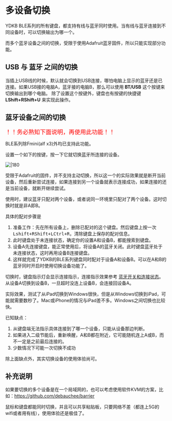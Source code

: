# 多设备切换
YDKB BLE系列的所有键盘，都支持有线与蓝牙同时使用。当有线与蓝牙连接到不同设备时，可以切换输出为哪一个。

而多个蓝牙设备之间的切换，受限于使用Adafruit蓝牙固件，所以只能实现部分功能。

## USB 与 蓝牙 之间的切换
当插上USB线的时候，默认就会切换到USB连接，哪怕电脑上显示的蓝牙还是已连接。如果USB接的电脑A，蓝牙接的电脑B，那么可以使用 **BT/USB** 这个按键来切换输出到哪个电脑。 除了设置这个按键外，键盘也有按键的快捷键 **LShift+RShift+U** 来实现此操作。

## 蓝牙设备之间的切换
<font color="red" size="+1">！！务必熟知下面说明，再使用此功能！！</font>

BLE系列除Fmini(alf x3)外均已支持此功能。

设置一个如下的按键，按一下它就切换蓝牙所连接的设备。

![|180](assets/device_switching_01.jpg)

受限于Adafruit的固件，并不支持主动切换，所以这一个的实际效果就是断开当前设备，然后重新尝试连接，如果连接到另一个设备就表示连接成功，如果连接的还是当前设备，就断开继续尝试。

使用时，建议蓝牙只配对两个设备，或者说同一环境里只配对了两个设备。这时切换时就是非A即B。

具体的配对步骤是

1. 准备工作：先在所有设备上，删除已配对的这个键盘。然后键盘上按一次 <kbd>Lshift+RShift+LCtrl+R</kbd>，清除键盘上保存的配对信息。
2. 此时键盘处于未连接状态，确定你的设置A和设备B，都能搜索到键盘。
3. 设备A先连接键盘，能正常使用后，将设备A的蓝牙关闭。此时键盘蓝牙处于未连接状态，这时再用设备B连接键盘。
4. 这样就完成了YDKB的BLE系列键盘同时配对于设备A和设备B。可以在A和B的蓝牙同时开启时使用切换设备功能了。

切换时，键盘指示灯会显示连接指示，连接指示效果参考 [蓝牙开关和连接状态](ble-series/connection-status)。从设备A切换到设备B，一旦超时没连上设备B，会连接回设备A。

实际效果，测试了从iPad切换到Windows很快，但是从Windows切换到iPad，可能就需要数秒了。Mac或iPhone的情况与iPad差不多。Windows之间切换也比较快。

已知缺点：

  1. 从键盘端无法指示具体连接到了哪一个设备，只能从设备那边判断。
  2. 如果进入二级节能后，重新唤醒，A和B都在附近，它可能随机连上A或B，而不一定是之前最后连接的。
  3. 少数情况下可能一次切换不成功

除上面缺点外，其实切换设备的使用体验尚可。

## 补充说明

如果要切换的多个设备是在一个局域网的，也可以考虑使用软件KVM的方案，比如：https://github.com/debauchee/barrier

鼠标和键盘都能同时切换，并且可以共享粘贴板，只要网络不差（都连上5G的wifi或者用有线），使用体验还是极佳了。